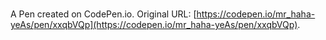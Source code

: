 # 

A Pen created on CodePen.io. Original URL: [https://codepen.io/mr_haha-yeAs/pen/xxqbVQp](https://codepen.io/mr_haha-yeAs/pen/xxqbVQp).


